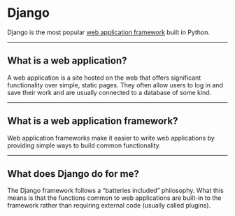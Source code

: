 # Django

Django is the most popular [web application framework](https://www.fullstackpython.com/web-frameworks.html) built in Python.

------

## What is a web application?

A web application is a site hosted on the web that offers significant functionality over simple, static pages. They often allow users to log in and save their work and are usually connected to a database of some kind.

------

## What is a web application framework?

Web application frameworks make it easier to write web applications by providing simple ways to build common functionality.

------

## What does Django do for me?

The Django framework follows a “batteries included” philosophy. What this means is that the functions common to web applications are built-in to the framework rather than requiring external code (usually called plugins).
